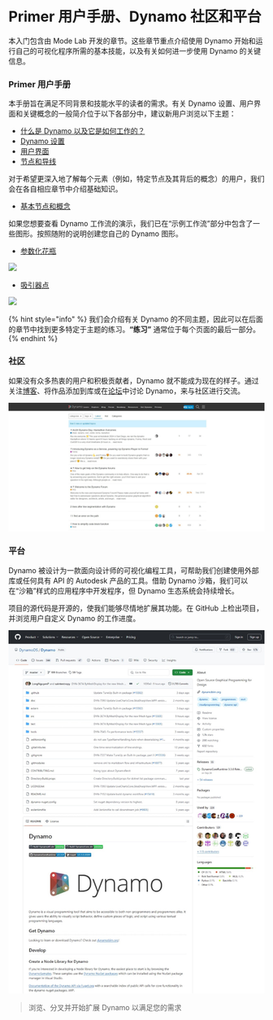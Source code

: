 # Primer 用户手册、Dynamo 社区和平台

本入门包含由 Mode Lab 开发的章节。这些章节重点介绍使用 Dynamo 开始和运行自己的可视化程序所需的基本技能，以及有关如何进一步使用 Dynamo 的关键信息。

### Primer 用户手册

本手册旨在满足不同背景和技能水平的读者的需求。有关 Dynamo 设置、用户界面和关键概念的一般简介位于以下各部分中，建议新用户浏览以下主题：

* [什么是 Dynamo 以及它是如何工作的？](1-what-is-dynamo.md)
* [Dynamo 设置](../2\_setup\_for\_dynamo/)
* [用户界面](../3\_user\_interface/)
* [节点和导线](../4\_nodes\_and\_wires/)

对于希望更深入地了解每个元素（例如，特定节点及其背后的概念）的用户，我们会在各自相应章节中介绍基础知识。

* [基本节点和概念](../5\_essential\_nodes\_and\_concepts/)

如果您想要查看 Dynamo 工作流的演示，我们已在“示例工作流”部分中包含了一些图形。按照随附的说明创建您自己的 Dynamo 图形。

* [参数化花瓶](../10\_sample\_workflow/10-1\_getting-started-workflows/1-parametric-vase.md)

![](images/1-2/vase1.gif)

* [吸引器点](../10\_sample\_workflow/10-1\_getting-started-workflows/2-attractor-points.md)

![](images/1-2/attractor1.gif)

{% hint style="info" %} 我们会介绍有关 Dynamo 的不同主题，因此可以在后面的章节中找到更多特定于主题的练习。**“练习”** 通常位于每个页面的最后一部分。 {% endhint %}

### 社区

如果没有众多热衷的用户和积极贡献者，Dynamo 就不能成为现在的样子。通过关注[博客](http://dynamobim.org/blog/)、将作品添加到库或在[论坛](https://forum.dynamobim.com)中讨论 Dynamo，来与社区进行交流。

![论坛](images/1-2/02-Community.png)

### 平台

Dynamo 被设计为一款面向设计师的可视化编程工具，可帮助我们创建使用外部库或任何具有 API 的 Autodesk 产品的工具。借助 Dynamo 沙箱，我们可以在“沙箱”样式的应用程序中开发程序，但 Dynamo 生态系统会持续增长。

项目的源代码是开源的，使我们能够尽情地扩展其功能。在 GitHub 上检出项目，并浏览用户自定义 Dynamo 的工作进度。

![库](images/1-2/03-TheRepo.png)

> 浏览、分叉并开始扩展 Dynamo 以满足您的需求
